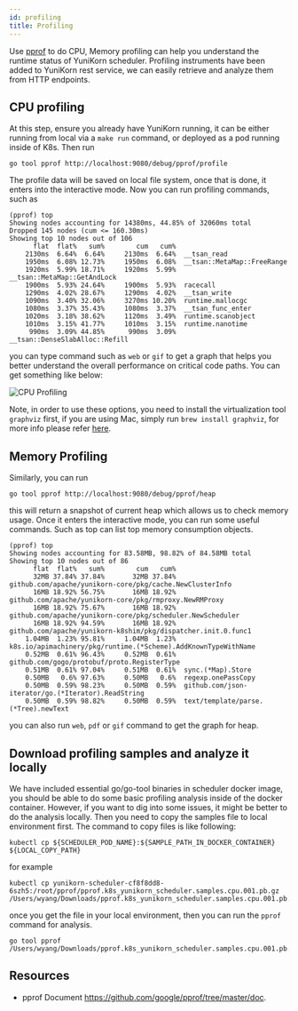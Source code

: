 ```yaml
---
id: profiling
title: Profiling
---
```


<!--
Licensed to the Apache Software Foundation (ASF) under one
or more contributor license agreements.  See the NOTICE file
distributed with this work for additional information
regarding copyright ownership.  The ASF licenses this file
to you under the Apache License, Version 2.0 (the
"License"); you may not use this file except in compliance
with the License.  You may obtain a copy of the License at

  http://www.apache.org/licenses/LICENSE-2.0

Unless required by applicable law or agreed to in writing,
software distributed under the License is distributed on an
"AS IS" BASIS, WITHOUT WARRANTIES OR CONDITIONS OF ANY
KIND, either express or implied.  See the License for the
specific language governing permissions and limitations
under the License.
-->

Use [pprof](https://github.com/google/pprof) to do CPU, Memory profiling can help you understand the runtime status of YuniKorn scheduler. Profiling instruments have been
added to YuniKorn rest service, we can easily retrieve and analyze them from HTTP
endpoints.

## CPU profiling

At this step, ensure you already have YuniKorn running, it can be either running from
local via a `make run` command, or deployed as a pod running inside of K8s. Then run

```
go tool pprof http://localhost:9080/debug/pprof/profile
```

The profile data will be saved on local file system, once that is done, it enters into
the interactive mode. Now you can run profiling commands, such as

```
(pprof) top
Showing nodes accounting for 14380ms, 44.85% of 32060ms total
Dropped 145 nodes (cum <= 160.30ms)
Showing top 10 nodes out of 106
      flat  flat%   sum%        cum   cum%
    2130ms  6.64%  6.64%     2130ms  6.64%  __tsan_read
    1950ms  6.08% 12.73%     1950ms  6.08%  __tsan::MetaMap::FreeRange
    1920ms  5.99% 18.71%     1920ms  5.99%  __tsan::MetaMap::GetAndLock
    1900ms  5.93% 24.64%     1900ms  5.93%  racecall
    1290ms  4.02% 28.67%     1290ms  4.02%  __tsan_write
    1090ms  3.40% 32.06%     3270ms 10.20%  runtime.mallocgc
    1080ms  3.37% 35.43%     1080ms  3.37%  __tsan_func_enter
    1020ms  3.18% 38.62%     1120ms  3.49%  runtime.scanobject
    1010ms  3.15% 41.77%     1010ms  3.15%  runtime.nanotime
     990ms  3.09% 44.85%      990ms  3.09%  __tsan::DenseSlabAlloc::Refill
```

you can type command such as `web` or `gif` to get a graph that helps you better
understand the overall performance on critical code paths. You can get something
like below:

![CPU Profiling](./../assets/cpu_profile.jpg)

Note, in order to use these
options, you need to install the virtualization tool `graphviz` first, if you are using Mac, simply run `brew install graphviz`, for more info please refer [here](https://graphviz.gitlab.io/).

## Memory Profiling

Similarly, you can run

```
go tool pprof http://localhost:9080/debug/pprof/heap
```

this will return a snapshot of current heap which allows us to check memory usage.
Once it enters the interactive mode, you can run some useful commands. Such as
top can list top memory consumption objects.
```
(pprof) top
Showing nodes accounting for 83.58MB, 98.82% of 84.58MB total
Showing top 10 nodes out of 86
      flat  flat%   sum%        cum   cum%
      32MB 37.84% 37.84%       32MB 37.84%  github.com/apache/yunikorn-core/pkg/cache.NewClusterInfo
      16MB 18.92% 56.75%       16MB 18.92%  github.com/apache/yunikorn-core/pkg/rmproxy.NewRMProxy
      16MB 18.92% 75.67%       16MB 18.92%  github.com/apache/yunikorn-core/pkg/scheduler.NewScheduler
      16MB 18.92% 94.59%       16MB 18.92%  github.com/apache/yunikorn-k8shim/pkg/dispatcher.init.0.func1
    1.04MB  1.23% 95.81%     1.04MB  1.23%  k8s.io/apimachinery/pkg/runtime.(*Scheme).AddKnownTypeWithName
    0.52MB  0.61% 96.43%     0.52MB  0.61%  github.com/gogo/protobuf/proto.RegisterType
    0.51MB  0.61% 97.04%     0.51MB  0.61%  sync.(*Map).Store
    0.50MB   0.6% 97.63%     0.50MB   0.6%  regexp.onePassCopy
    0.50MB  0.59% 98.23%     0.50MB  0.59%  github.com/json-iterator/go.(*Iterator).ReadString
    0.50MB  0.59% 98.82%     0.50MB  0.59%  text/template/parse.(*Tree).newText
```

you can also run `web`, `pdf` or `gif` command to get the graph for heap.

## Download profiling samples and analyze it locally

We have included essential go/go-tool binaries in scheduler docker image, you should be able to do some basic profiling
analysis inside of the docker container. However, if you want to dig into some issues, it might be better to do the analysis
locally. Then you need to copy the samples file to local environment first. The command to copy files is like following:

```
kubectl cp ${SCHEDULER_POD_NAME}:${SAMPLE_PATH_IN_DOCKER_CONTAINER} ${LOCAL_COPY_PATH}
```

for example

```
kubectl cp yunikorn-scheduler-cf8f8dd8-6szh5:/root/pprof/pprof.k8s_yunikorn_scheduler.samples.cpu.001.pb.gz /Users/wyang/Downloads/pprof.k8s_yunikorn_scheduler.samples.cpu.001.pb.gz
```

once you get the file in your local environment, then you can run the `pprof` command for analysis.

```
go tool pprof /Users/wyang/Downloads/pprof.k8s_yunikorn_scheduler.samples.cpu.001.pb.gz
```

## Resources

* pprof Document https://github.com/google/pprof/tree/master/doc.
